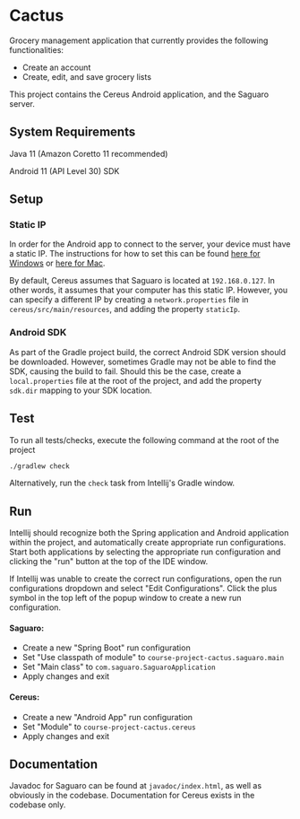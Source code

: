 # Cactus
Grocery management application that currently provides the following functionalities:
- Create an account
- Create, edit, and save grocery lists

This project contains the Cereus Android application, and the Saguaro server.

## System Requirements
Java 11 (Amazon Coretto 11 recommended)

Android 11 (API Level 30) SDK

## Setup

### Static IP
In order for the Android app to connect to the server, your device must have a static IP. The instructions for how to set this can be found [here for Windows](https://kb.netgear.com/27476/How-do-I-set-a-static-IP-address-in-Windows) or [here for Mac](https://www.macinstruct.com/tutorials/how-to-set-a-static-ip-address-on-a-mac/). 

By default, Cereus assumes that Saguaro is located at `192.168.0.127`. In other words, it assumes that your computer has this static IP. However, you can specify a different IP by creating a `network.properties` file in `cereus/src/main/resources`, and adding the property `staticIp`.

### Android SDK

As part of the Gradle project build, the correct Android SDK version should be downloaded. However, sometimes Gradle may not be able to find the SDK, causing the build to fail. Should this be the case, create a `local.properties` file at the root of the project, and add the property `sdk.dir` mapping to your SDK location.

## Test

To run all tests/checks, execute the following command at the root of the project
```bash
./gradlew check
```

Alternatively, run the `check` task from Intellij's Gradle window.

## Run

Intellij should recognize both the Spring application and Android application within the project, and automatically create appropriate run configurations. Start both applications by selecting the appropriate run configuration and clicking the "run" button at the top of the IDE window.

If Intellij was unable to create the correct run configurations, open the run configurations dropdown and select "Edit Configurations". Click the plus symbol in the top left of the popup window to create a new run configuration.

#### Saguaro:

- Create a new "Spring Boot" run configuration
- Set "Use classpath of module" to `course-project-cactus.saguaro.main`
- Set "Main class" to `com.saguaro.SaguaroApplication`
- Apply changes and exit

#### Cereus:

- Create a new "Android App" run configuration
- Set "Module" to `course-project-cactus.cereus`
- Apply changes and exit

## Documentation

Javadoc for Saguaro can be found at `javadoc/index.html`, as well as obviously in the codebase. Documentation for Cereus exists in the codebase only.